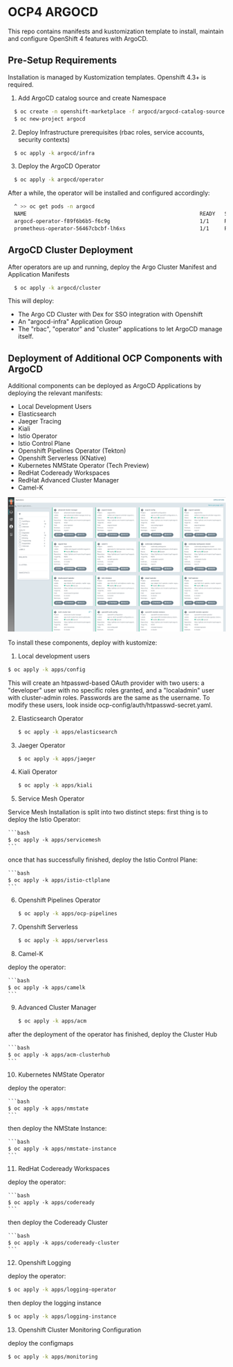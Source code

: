 # OCP4 ARGOCD

This repo contains manifests and kustomization template to install, maintain and configure OpenShift 4 features with ArgoCD.

## Pre-Setup Requirements

Installation is managed by Kustomization templates. Openshift 4.3+ is required.

1. Add ArgoCD catalog source and create Namespace

```bash
  $ oc create -n openshift-marketplace -f argocd/argocd-catalog-source.yaml
  $ oc new-project argocd
```

2. Deploy Infrastructure prerequisites (rbac roles, service accounts, security contexts)

```bash
  $ oc apply -k argocd/infra
```

3. Deploy the ArgoCD Operator

```bash
  $ oc apply -k argocd/operator
```

After a while, the operator will be installed and configured accordingly:

```bash
  ^ >> oc get pods -n argocd
  NAME                                                        READY   STATUS    RESTARTS   AGE
  argocd-operator-f89f6b6b5-f6c9g                             1/1     Running   0          16m
  prometheus-operator-56467cbcbf-lh6xs                        1/1     Running   0          16m
```

## ArgoCD Cluster Deployment

After operators are up and running, deploy the Argo Cluster Manifest and Application Manifests

```bash
  $ oc apply -k argocd/cluster
```

This will deploy:

* The Argo CD Cluster with Dex for SSO integration with Openshift
* An "argocd-infra" Application Group
* The "rbac", "operator" and "cluster" applications to let ArgoCD manage itself.

## Deployment of Additional OCP Components with ArgoCD

Additional components can be deployed as ArgoCD Applications by deploying the relevant manifests:

- Local Development Users
- Elasticsearch
- Jaeger Tracing
- Kiali
- Istio Operator
- Istio Control Plane
- Openshift Pipelines Operator (Tekton)
- Openshift Serverless (KNative)
- Kubernetes NMState Operator (Tech Preview)
- RedHat Codeready Workspaces
- RedHat Advanced Cluster Manager
- Camel-K

![argocd console screenshot](assets/argocd.png)

To install these components, deploy with kustomize:

1. Local development users

  ```bash
  $ oc apply -k apps/config
  ```

This will create an htpasswd-based OAuth provider with two users: a "developer" user with no specific roles granted, and a "localadmin" user with cluster-admin roles.
Passwords are the same as the username. To modify these users, look inside ocp-config/auth/htpasswd-secret.yaml.

2. Elasticsearch Operator

    ```bash
    $ oc apply -k apps/elasticsearch
    ```

3. Jaeger Operator

    ```bash
    $ oc apply -k apps/jaeger
    ```

4. Kiali Operator

    ```bash
    $ oc apply -k apps/kiali
    ```

5. Service Mesh Operator

  Service Mesh Installation is split into two distinct steps: first thing is to deploy the Istio Operator:

    ```bash
    $ oc apply -k apps/servicemesh
    ```

  once that has successfully finished, deploy the Istio Control Plane:

    ```bash
    $ oc apply -k apps/istio-ctlplane
    ```

6. Openshift Pipelines Operator

    ```bash
    $ oc apply -k apps/ocp-pipelines
    ```

7. Openshift Serverless

    ```bash
    $ oc apply -k apps/serverless
    ```

8. Camel-K

  deploy the operator:

    ```bash
    $ oc apply -k apps/camelk
    ```

9. Advanced Cluster Manager

    ```bash
    $ oc apply -k apps/acm
    ```

  after the deployment of the operator has finished, deploy the Cluster Hub

    ```bash
    $ oc apply -k apps/acm-clusterhub
    ```

10. Kubernetes NMState Operator

  deploy the operator:

    ```bash
    $ oc apply -k apps/nmstate
    ```

  then deploy the NMState Instance:

    ```bash
    $ oc apply -k apps/nmstate-instance
    ```

11. RedHat Codeready Workspaces

  deploy the operator:

    ```bash
    $ oc apply -k apps/codeready
    ```

  then deploy the Codeready Cluster

    ```bash
    $ oc apply -k apps/codeready-cluster
    ```

12. Openshift Logging

  deploy the operator:

  ```bash
  $ oc apply -k apps/logging-operator
  ```

  then deploy the logging instance

  ```bash
  $ oc apply -k apps/logging-instance
  ```

13. Openshift Cluster Monitoring Configuration

  deploy the configmaps

  ```bash
  $ oc apply -k apps/monitoring
  ```

